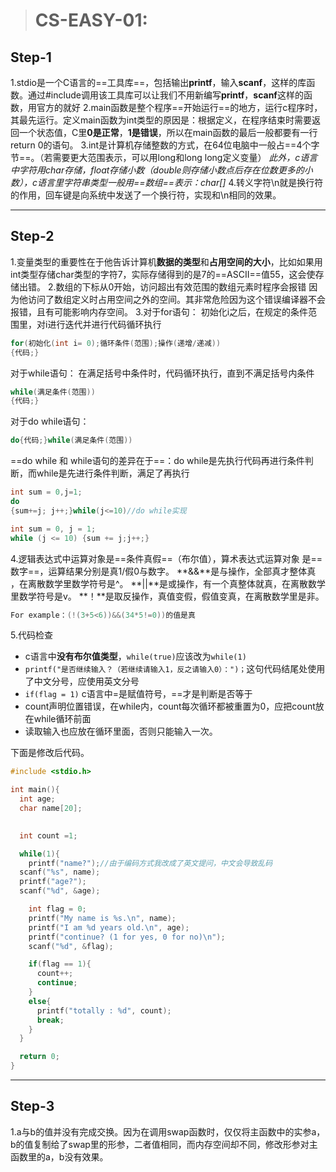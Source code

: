 >
>
># CS-EASY-01:

## Step-1

1.stdio是一个C语言的==工具库==，包括输出**printf**，输入**scanf**，这样的库函数。通过#include调用该工具库可以让我们不用新编写**printf**，**scanf**这样的函数，用官方的就好
2.main函数是整个程序==开始运行==的地方，运行c程序时，其最先运行。定义main函数为int类型的原因是：根据定义，在程序结束时需要返回一个状态值，C里**0是正常**，**1是错误**，所以在main函数的最后一般都要有一行return 0的语句。
3.int是计算机存储整数的方式，在64位电脑中一般占==4个字节==。（若需要更大范围表示，可以用long和long long定义变量）
*此外，c语言中字符用char存储，float存储小数（double则存储小数点后存在位数更多的小数），c语言里字符串类型一般用==数组==表示：char[]*
4.转义字符\n就是换行符的作用，回车键是向系统中发送了一个换行符，实现和\n相同的效果。

---

## Step-2

1.变量类型的重要性在于他告诉计算机**数据的类型**和**占用空间的大小**，比如如果用int类型存储char类型的字符7，实际存储得到的是7的==ASCII==值55，这会使存储出错。
2.数组的下标从0开始，访问超出有效范围的数组元素时程序会报错 因为他访问了数组定义时占用空间之外的空间。其非常危险因为这个错误编译器不会报错，且有可能影响内存空间。
3.对于for语句：
   初始化i之后，在规定的条件范围里，对i进行迭代并进行代码循环执行

``` c
for(初始化(int i= 0);循环条件(范围);操作(递增/递减))
{代码;}
```

  对于while语句：
  在满足括号中条件时，代码循环执行，直到不满足括号内条件

``` c
while(满足条件(范围))
{代码;}
```

对于do while语句：

``` c
do{代码;}while(满足条件(范围))
```

==do while 和 while语句的差异在于==：do while是先执行代码再进行条件判断，而while是先进行条件判断，满足了再执行

``` c
int sum = 0,j=1;
do
{sum+=j; j++;}while(j<=10)//do while实现
```

``` c
int sum = 0, j = 1;   
while (j <= 10) {sum += j;j++;}
```

4.逻辑表达式中运算对象是==条件真假==（布尔值），算术表达式运算对象
   是==数字==，运算结果分别是真1/假0与数字。
   **&&**是与操作，全部真才整体真 ，在离散数学里数学符号是^。
   **||**是或操作，有一个真整体就真，在离散数学里数学符号是v。
   **！**是取反操作，真值变假，假值变真，在离散数学里是非。

``` c
For example：(!(3+5<6))&&(34*5!=0))的值是真
```

5.代码检查

- c语言中**没有布尔值类型**，``while(true)``应该改为``while(1)``
- ``printf("是否继续输入？（若继续请输入1，反之请输入0）：")；``这句代码结尾处使用了中文分号，应使用英文分号
- ``if(flag = 1)`` c语言中=是赋值符号，==才是判断是否等于
- count声明位置错误，在while内，count每次循环都被重置为0，应把count放在while循环前面
- 读取输入也应放在循环里面，否则只能输入一次。

下面是修改后代码。

```c
#include <stdio.h>

int main(){
  int age;
  char name[20];

  
  int count =1;

  while(1){
    printf("name?");//由于编码方式我改成了英文提问，中文会导致乱码
  scanf("%s", name);
  printf("age?");
  scanf("%d", &age);

    int flag = 0;
    printf("My name is %s.\n", name);
    printf("I am %d years old.\n", age);
    printf("continue? (1 for yes, 0 for no)\n");
    scanf("%d", &flag); 

    if(flag == 1){
      count++;
      continue;
    }
    else{
      printf("totally : %d", count);
      break;
    }
  }

  return 0;
}
```

---

## Step-3

1.a与b的值并没有完成交换。因为在调用swap函数时，仅仅将主函数中的实参a，b的值复制给了swap里的形参，二者值相同，而内存空间却不同，修改形参对主函数里的a，b没有效果。



